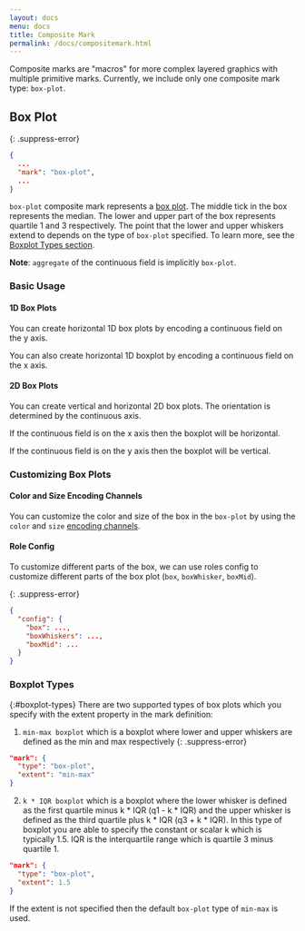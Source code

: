 ```yaml
---
layout: docs
menu: docs
title: Composite Mark
permalink: /docs/compositemark.html
---
```


Composite marks are "macros" for more complex layered graphics with multiple primitive marks. Currently, we include only one composite mark type: `box-plot`.

## Box Plot


{: .suppress-error}
```json
{
  ...
  "mark": "box-plot",
  ...
}
```

`box-plot` composite mark represents a [box plot](https://en.wikipedia.org/wiki/Box_plot). The middle tick in the box represents the median. The lower and upper part of the box represents quartile 1 and 3 respectively. The point that the lower and upper whiskers extend to depends on the type of `box-plot` specified. To learn more, see the [Boxplot Types section](#boxplot-types).

**Note**: `aggregate` of the continuous field is implicitly `box-plot`.

### Basic Usage

#### 1D Box Plots

You can create horizontal 1D box plots by encoding a continuous field on the y axis.

<div class="vl-example" data-name="box_plot_minmax_1D_vertical_short"></div>

You can also create horizontal 1D boxplot by encoding a continuous field on the x axis.

<div class="vl-example" data-name="box_plot_minmax_1D_horizontal_short"></div>

#### 2D Box Plots

You can create vertical and horizontal 2D box plots. The orientation is determined by the continuous axis.

If the continuous field is on the x axis then the boxplot will be horizontal.

<div class="vl-example" data-name="box_plot_minmax_2D_horizontal_short"></div>

If the continuous field is on the y axis then the boxplot will be vertical.

<div class="vl-example" data-name="box_plot_minmax_2D_vertical_short"></div>

### Customizing Box Plots

#### Color and Size Encoding Channels

You can customize the color and size of the box in the `box-plot` by using the `color` and `size` [encoding channels](encoding.html#channels).

<div class="vl-example" data-name="box_plot_minmax_2D_vertical_short"></div>

#### Role Config

To customize different parts of the box, we can use roles config to customize different parts of the box plot (`box`, `boxWhisker`, `boxMid`).

{: .suppress-error}
```json
{
  "config": {
    "box": ...,
    "boxWhiskers": ...,
    "boxMid": ...
  }
}
```

<!-- TODO: add an example to customize whisker color?-->

### Boxplot Types
{:#boxplot-types}
There are two supported types of box plots which you specify with the extent property in the mark definition:
1) `min-max boxplot` which is a boxplot where lower and upper whiskers are defined as the min and max respectively
{: .suppress-error}
```json
"mark": {
  "type": "box-plot",
  "extent": "min-max"
}
```
2) `k * IQR boxplot` which is a boxplot where the lower whisker is defined as the first quartile minus k * IQR (q1 - k * IQR) and the upper whisker is defined as the third quartile plus k * IQR (q3 + k * IQR). In this type of boxplot you are able to specify the constant or scalar k which is typically 1.5. IQR is the interquartile range which is quartile 3 minus quartile 1.
```json
"mark": {
  "type": "box-plot",
  "extent": 1.5
}
```

If the extent is not specified then the default `box-plot` type of `min-max` is used.
